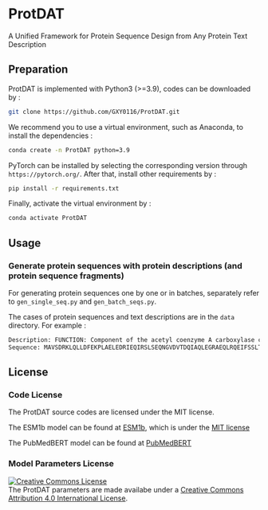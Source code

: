# ProtDAT
A Unified Framework for Protein Sequence Design from Any Protein Text Description

## Preparation
ProtDAT is implemented with Python3 (>=3.9), codes can be downloaded by :
```bash
git clone https://github.com/GXY0116/ProtDAT.git
```
We recommend you to use a virtual environment, such as Anaconda, to install the dependencies :
``` bash
conda create -n ProtDAT python=3.9
```
PyTorch can be installed by selecting the corresponding version through ```https://pytorch.org/```. 
After that, install other requirements by :
```bash
pip install -r requirements.txt
```
Finally, activate the virtual environment by :
```bash
conda activate ProtDAT
```

## Usage
### Generate protein sequences with protein descriptions (and protein sequence fragments)
For generating protein sequences one by one or in batches, separately refer to ```gen_single_seq.py``` and ```gen_batch_seqs.py```.

The cases of protein sequences and text descriptions are in the ```data``` directory. For example :
```bash
Description: FUNCTION: Component of the acetyl coenzyme A carboxylase complex. SUBCELLULAR LOCATION: Cytoplasm. SIMILARITY: Belongs to the AccA family.
Sequence: MAVSDRKLQLLDFEKPLAELEDRIEQIRSLSEQNGVDVTDQIAQLEGRAEQLRQEIFSSLTPMQELQLARHPRRPSTLDYIHAISDEWMELHGDRRGYDDPAIVGGVGRIGGQPVLMLGHQKGRDTKDNVARNFGMPFPSGYRKAMRL...
```

## License <a name="license"></a>
### Code License
The ProtDAT source codes are licensed under the MIT license.

The ESM1b model can be found at [ESM1b](https://github.com/facebookresearch/esm), which is under the [MIT license](https://github.com/facebookresearch/esm/blob/main/LICENSE)

The PubMedBERT model can be found at [PubMedBERT](https://huggingface.co/NeuML/pubmedbert-base-embeddings)
### Model Parameters License
<a rel="license" href="http://creativecommons.org/licenses/by/4.0/"><img alt="Creative Commons License" style="border-width:0" src="https://i.creativecommons.org/l/by/4.0/80x15.png" /></a><br />
The ProtDAT parameters are made availabe under a <a rel="license" href="http://creativecommons.org/licenses/by/4.0/">Creative Commons Attribution 4.0 International License</a>.
